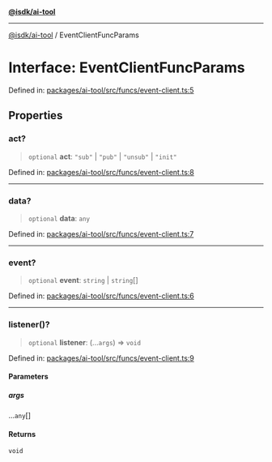 [**@isdk/ai-tool**](../README.md)

***

[@isdk/ai-tool](../globals.md) / EventClientFuncParams

# Interface: EventClientFuncParams

Defined in: [packages/ai-tool/src/funcs/event-client.ts:5](https://github.com/isdk/ai-tool.js/blob/b0ee9498dddfa5222989cf00502bb34c601df743/src/funcs/event-client.ts#L5)

## Properties

### act?

> `optional` **act**: `"sub"` \| `"pub"` \| `"unsub"` \| `"init"`

Defined in: [packages/ai-tool/src/funcs/event-client.ts:8](https://github.com/isdk/ai-tool.js/blob/b0ee9498dddfa5222989cf00502bb34c601df743/src/funcs/event-client.ts#L8)

***

### data?

> `optional` **data**: `any`

Defined in: [packages/ai-tool/src/funcs/event-client.ts:7](https://github.com/isdk/ai-tool.js/blob/b0ee9498dddfa5222989cf00502bb34c601df743/src/funcs/event-client.ts#L7)

***

### event?

> `optional` **event**: `string` \| `string`[]

Defined in: [packages/ai-tool/src/funcs/event-client.ts:6](https://github.com/isdk/ai-tool.js/blob/b0ee9498dddfa5222989cf00502bb34c601df743/src/funcs/event-client.ts#L6)

***

### listener()?

> `optional` **listener**: (...`args`) => `void`

Defined in: [packages/ai-tool/src/funcs/event-client.ts:9](https://github.com/isdk/ai-tool.js/blob/b0ee9498dddfa5222989cf00502bb34c601df743/src/funcs/event-client.ts#L9)

#### Parameters

##### args

...`any`[]

#### Returns

`void`
